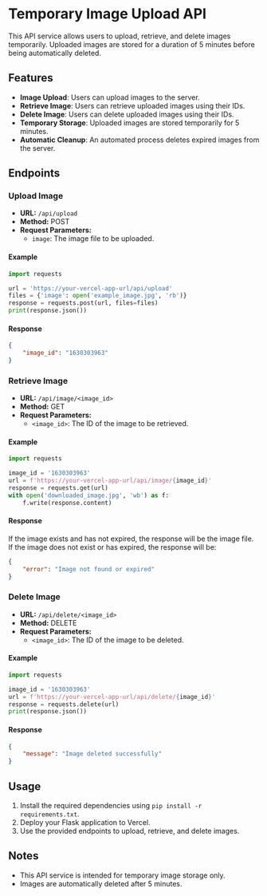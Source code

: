 # Temporary Image Upload API

This API service allows users to upload, retrieve, and delete images temporarily. Uploaded images are stored for a duration of 5 minutes before being automatically deleted.

## Features

- **Image Upload**: Users can upload images to the server.
- **Retrieve Image**: Users can retrieve uploaded images using their IDs.
- **Delete Image**: Users can delete uploaded images using their IDs.
- **Temporary Storage**: Uploaded images are stored temporarily for 5 minutes.
- **Automatic Cleanup**: An automated process deletes expired images from the server.

## Endpoints

### Upload Image

- **URL:** `/api/upload`
- **Method:** POST
- **Request Parameters:**
  - `image`: The image file to be uploaded.

#### Example

```python
import requests

url = 'https://your-vercel-app-url/api/upload'
files = {'image': open('example_image.jpg', 'rb')}
response = requests.post(url, files=files)
print(response.json())
```

#### Response

```json
{
    "image_id": "1630303963"
}
```

### Retrieve Image

- **URL:** `/api/image/<image_id>`
- **Method:** GET
- **Request Parameters:**
  - `<image_id>`: The ID of the image to be retrieved.

#### Example

```python
import requests

image_id = '1630303963'
url = f'https://your-vercel-app-url/api/image/{image_id}'
response = requests.get(url)
with open('downloaded_image.jpg', 'wb') as f:
    f.write(response.content)
```

#### Response

If the image exists and has not expired, the response will be the image file. If the image does not exist or has expired, the response will be:

```json
{
    "error": "Image not found or expired"
}
```

### Delete Image

- **URL:** `/api/delete/<image_id>`
- **Method:** DELETE
- **Request Parameters:**
  - `<image_id>`: The ID of the image to be deleted.

#### Example

```python
import requests

image_id = '1630303963'
url = f'https://your-vercel-app-url/api/delete/{image_id}'
response = requests.delete(url)
print(response.json())
```

#### Response

```json
{
    "message": "Image deleted successfully"
}
```

## Usage

1. Install the required dependencies using `pip install -r requirements.txt`.
2. Deploy your Flask application to Vercel.
3. Use the provided endpoints to upload, retrieve, and delete images.

## Notes

- This API service is intended for temporary image storage only.
- Images are automatically deleted after 5 minutes.
